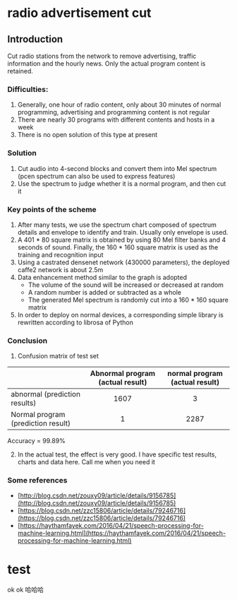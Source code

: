 # radio advertisement cut

## Introduction
Cut radio stations from the network to remove advertising, traffic information and the hourly news. Only the actual program content is retained.

### Difficulties:
1. Generally, one hour of radio content, only about 30 minutes of normal programming, advertising and programming content is not regular
2. There are nearly 30 programs with different contents and hosts in a week
3. There is no open solution of this type at present

### Solution
1. Cut audio into 4-second blocks and convert them into Mel spectrum (pcen spectrum can also be used to express features)
2. Use the spectrum to judge whether it is a normal program, and then cut it

### Key points of the scheme
1. After many tests, we use the spectrum chart composed of spectrum details and envelope to identify and train. Usually only envelope is used.
2. A 401 * 80 square matrix is obtained by using 80 Mel filter banks and 4 seconds of sound. Finally, the 160 * 160 square matrix is used as the training and recognition input
3. Using a castrated densenet network (430000 parameters), the deployed caffe2 network is about 2.5m
4. Data enhancement method similar to the graph is adopted
   * The volume of the sound will be increased or decreased at random
   * A random number is added or subtracted as a whole
   * The generated Mel spectrum is randomly cut into a 160 * 160 square matrix   
5. In order to deploy on normal devices, a corresponding simple library is rewritten according to librosa of Python

### Conclusion

1. Confusion matrix of test set

| | Abnormal program (actual result) | normal program (actual result)
|:-------|:-----:|:-------:|
| abnormal (prediction results) | 1607 | 3 |
| Normal program (prediction result) | 1 | 2287  |

  Accuracy = 99.89%

2. In the actual test, the effect is very good. I have specific test results, charts and data here. Call me when you need it

### Some references

  * [http://blog.csdn.net/zouxy09/article/details/9156785](http://blog.csdn.net/zouxy09/article/details/9156785)
  * [https://blog.csdn.net/zzc15806/article/details/79246716](https://blog.csdn.net/zzc15806/article/details/79246716)
  * [https://haythamfayek.com/2016/04/21/speech-processing-for-machine-learning.html](https://haythamfayek.com/2016/04/21/speech-processing-for-machine-learning.html)
  
  

# test
ok
ok
哈哈哈

